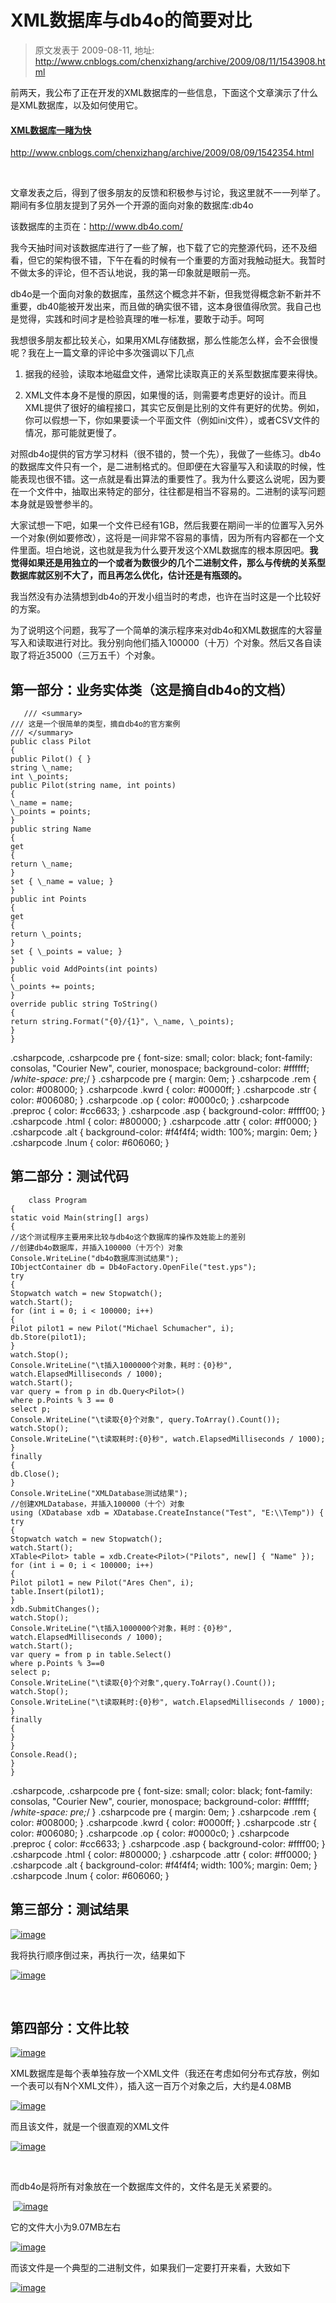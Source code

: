 # XML数据库与db4o的简要对比 
> 原文发表于 2009-08-11, 地址: http://www.cnblogs.com/chenxizhang/archive/2009/08/11/1543908.html 


前两天，我公布了正在开发的XML数据库的一些信息，下面这个文章演示了什么是XML数据库，以及如何使用它。


#### [XML数据库一睹为快](http://www.cnblogs.com/chenxizhang/archive/2009/08/09/1542354.html)


<http://www.cnblogs.com/chenxizhang/archive/2009/08/09/1542354.html>


 


文章发表之后，得到了很多朋友的反馈和积极参与讨论，我这里就不一一列举了。期间有多位朋友提到了另外一个开源的面向对象的数据库:db4o


该数据库的主页在：<http://www.db4o.com/>


我今天抽时间对该数据库进行了一些了解，也下载了它的完整源代码，还不及细看，但它的架构很不错，下午在看的时候有一个重要的方面对我触动挺大。我暂时不做太多的评论，但不否认地说，我的第一印象就是眼前一亮。


db4o是一个面向对象的数据库，虽然这个概念并不新，但我觉得概念新不新并不重要，db40能被开发出来，而且做的确实很不错，这本身很值得欣赏。我自己也是觉得，实践和时间才是检验真理的唯一标准，要敢于动手。呵呵


我想很多朋友都比较关心，如果用XML存储数据，那么性能怎么样，会不会很慢呢？我在上一篇文章的评论中多次强调以下几点


1. 据我的经验，读取本地磁盘文件，通常比读取真正的关系型数据库要来得快。


2. XML文件本身不是慢的原因，如果慢的话，则需要考虑更好的设计。而且XML提供了很好的编程接口，其实它反倒是比别的文件有更好的优势。例如，你可以假想一下，你如果要读一个平面文件（例如ini文件），或者CSV文件的情况，那可能就更慢了。


对照db4o提供的官方学习材料（很不错的，赞一个先），我做了一些练习。db4o的数据库文件只有一个，是二进制格式的。但即便在大容量写入和读取的时候，性能表现也很不错。这一点就是看出算法的重要性了。我为什么要这么说呢，因为要在一个文件中，抽取出来特定的部分，往往都是相当不容易的。二进制的读写问题本身就是毁誉参半的。


大家试想一下吧，如果一个文件已经有1GB，然后我要在期间一半的位置写入另外一个对象(例如要修改），这将是一间非常不容易的事情，因为所有内容都在一个文件里面。坦白地说，这也就是我为什么要开发这个XML数据库的根本原因吧。**我觉得如果还是用独立的一个或者为数很少的几个二进制文件，那么与传统的关系型数据库就区别不大了，而且再怎么优化，估计还是有瓶颈的。**


我当然没有办法猜想到db4o的开发小组当时的考虑，也许在当时这是一个比较好的方案。


为了说明这个问题，我写了一个简单的演示程序来对db4o和XML数据库的大容量写入和读取进行对比。我分别向他们插入100000（十万）个对象。然后又各自读取了将近35000（三万五千）个对象。


**第一部分：业务实体类（这是摘自db4o的文档）**
---------------------------



```
   /// <summary>
/// 这是一个很简单的类型，摘自db4o的官方案例
/// </summary>
public class Pilot
{
public Pilot() { }
string \_name;
int \_points;
public Pilot(string name, int points)
{
\_name = name;
\_points = points;
}
public string Name
{
get
{
return \_name;
}
set { \_name = value; }
}
public int Points
{
get
{
return \_points;
}
set { \_points = value; }
}
public void AddPoints(int points)
{
\_points += points;
}
override public string ToString()
{
return string.Format("{0}/{1}", \_name, \_points);
}
}
```


.csharpcode, .csharpcode pre
{
font-size: small;
color: black;
font-family: consolas, "Courier New", courier, monospace;
background-color: #ffffff;
/*white-space: pre;*/
}
.csharpcode pre { margin: 0em; }
.csharpcode .rem { color: #008000; }
.csharpcode .kwrd { color: #0000ff; }
.csharpcode .str { color: #006080; }
.csharpcode .op { color: #0000c0; }
.csharpcode .preproc { color: #cc6633; }
.csharpcode .asp { background-color: #ffff00; }
.csharpcode .html { color: #800000; }
.csharpcode .attr { color: #ff0000; }
.csharpcode .alt
{
background-color: #f4f4f4;
width: 100%;
margin: 0em;
}
.csharpcode .lnum { color: #606060; }




**第二部分：测试代码**
-------------



```
    class Program
{
static void Main(string[] args)
{
//这个测试程序主要用来比较与db4o这个数据库的操作及姓能上的差别
//创建db4o数据库，并插入100000（十万个）对象
Console.WriteLine("db4o数据库测试结果");
IObjectContainer db = Db4oFactory.OpenFile("test.yps");
try
{
Stopwatch watch = new Stopwatch();
watch.Start();
for (int i = 0; i < 100000; i++)
{
Pilot pilot1 = new Pilot("Michael Schumacher", i);
db.Store(pilot1);
}
watch.Stop();
Console.WriteLine("\t插入1000000个对象，耗时：{0}秒", watch.ElapsedMilliseconds / 1000);
watch.Start();
var query = from p in db.Query<Pilot>()
where p.Points % 3 == 0
select p;
Console.WriteLine("\t读取{0}个对象", query.ToArray().Count());
watch.Stop();
Console.WriteLine("\t读取耗时:{0}秒", watch.ElapsedMilliseconds / 1000);
}
finally
{
db.Close();
}
Console.WriteLine("XMLDatabase测试结果");
//创建XMLDatabase，并插入100000（十个）对象
using (XDatabase xdb = XDatabase.CreateInstance("Test", "E:\\Temp")) {
try
{
Stopwatch watch = new Stopwatch();
watch.Start();
XTable<Pilot> table = xdb.Create<Pilot>("Pilots", new[] { "Name" });
for (int i = 0; i < 100000; i++)
{
Pilot pilot1 = new Pilot("Ares Chen", i);
table.Insert(pilot1);
}
xdb.SubmitChanges();
watch.Stop();
Console.WriteLine("\t插入1000000个对象，耗时：{0}秒", watch.ElapsedMilliseconds / 1000);
watch.Start();
var query = from p in table.Select()
where p.Points % 3==0
select p;
Console.WriteLine("\t读取{0}个对象",query.ToArray().Count());
watch.Stop();
Console.WriteLine("\t读取耗时:{0}秒", watch.ElapsedMilliseconds / 1000);
}
finally
{
}
}
Console.Read();
}
}
```


.csharpcode, .csharpcode pre
{
font-size: small;
color: black;
font-family: consolas, "Courier New", courier, monospace;
background-color: #ffffff;
/*white-space: pre;*/
}
.csharpcode pre { margin: 0em; }
.csharpcode .rem { color: #008000; }
.csharpcode .kwrd { color: #0000ff; }
.csharpcode .str { color: #006080; }
.csharpcode .op { color: #0000c0; }
.csharpcode .preproc { color: #cc6633; }
.csharpcode .asp { background-color: #ffff00; }
.csharpcode .html { color: #800000; }
.csharpcode .attr { color: #ff0000; }
.csharpcode .alt
{
background-color: #f4f4f4;
width: 100%;
margin: 0em;
}
.csharpcode .lnum { color: #606060; }




**第三部分：测试结果**
-------------


[![image](./images/1543908-image_thumb.png "image")](http://images.cnblogs.com/cnblogs_com/chenxizhang/WindowsLiveWriter/XMLdb4o_11917/image_2.png) 


我将执行顺序倒过来，再执行一次，结果如下


[![image](./images/1543908-image_thumb_1.png "image")](http://images.cnblogs.com/cnblogs_com/chenxizhang/WindowsLiveWriter/XMLdb4o_11917/image_4.png) 


 


**第四部分：文件比较**
-------------


[![image](./images/1543908-image_thumb_2.png "image")](http://images.cnblogs.com/cnblogs_com/chenxizhang/WindowsLiveWriter/XMLdb4o_11917/image_6.png) 


XML数据库是每个表单独存放一个XML文件（我还在考虑如何分布式存放，例如一个表可以有N个XML文件），插入这一百万个对象之后，大约是4.08MB


[![image](./images/1543908-image_thumb_3.png "image")](http://images.cnblogs.com/cnblogs_com/chenxizhang/WindowsLiveWriter/XMLdb4o_11917/image_8.png)


而且该文件，就是一个很直观的XML文件


[![image](./images/1543908-image_thumb_5.png "image")](http://images.cnblogs.com/cnblogs_com/chenxizhang/WindowsLiveWriter/XMLdb4o_11917/image_12.png) 


 


而db4o是将所有对象放在一个数据库文件的，文件名是无关紧要的。


 [![image](./images/1543908-image_thumb_4.png "image")](http://images.cnblogs.com/cnblogs_com/chenxizhang/WindowsLiveWriter/XMLdb4o_11917/image_10.png) 


它的文件大小为9.07MB左右


[![image](./images/1543908-image_thumb_6.png "image")](http://images.cnblogs.com/cnblogs_com/chenxizhang/WindowsLiveWriter/XMLdb4o_11917/image_14.png) 


而该文件是一个典型的二进制文件，如果我们一定要打开来看，大致如下


[![image](./images/1543908-image_thumb_7.png "image")](http://images.cnblogs.com/cnblogs_com/chenxizhang/WindowsLiveWriter/XMLdb4o_11917/image_16.png) 


 


 


 


 


 


 


 


 


【备注】以上的对比是作为技术研究目的而做的。其实我前面就分析过了，db4o使用一个二进制文件的方式来做，有这样的性能已经是很了不起的了，它的算法应该是很不错的。我还不知道它是否支持多个文件，因为看它的文档说它最大支持的单数据库大小为250GB（这有点雷人，但我断定不可能有人这么用的），如果说250GB的数据，全部在一个文件里面的话，这太可拍了。


最后，用一个文件存储所有的数据库并无一无是处。它的一个最大的好处就是备份和管理方便，因为就只有一个文件。而正在开发的XML数据库，这方面就会有劣势，因为我的想法是通过不同的目录保存不同的东西，例如Tables里面放所有的表数据，Schemas里面放所有的架构文件，Blobs里面放所有的大对象（例如图片），还有一个专门的rels目录，记录了这些文件的关系。这样一来就会有一些风险，因为文件很多。这方面还需要多思考思考。


XML数据库的开发工作在继续进行，大家有什么好的建议和想法，我欢迎留言。由于日常我还有其他的工作要忙，一般晚上再统一回复吧。




本文由作者：[陈希章](http://www.xizhang.com/) 于 2009/8/11 20:26:05
发布在：[博客园](http://www.cnblogs.com/chenxizhang/),转载请注明出处  


 